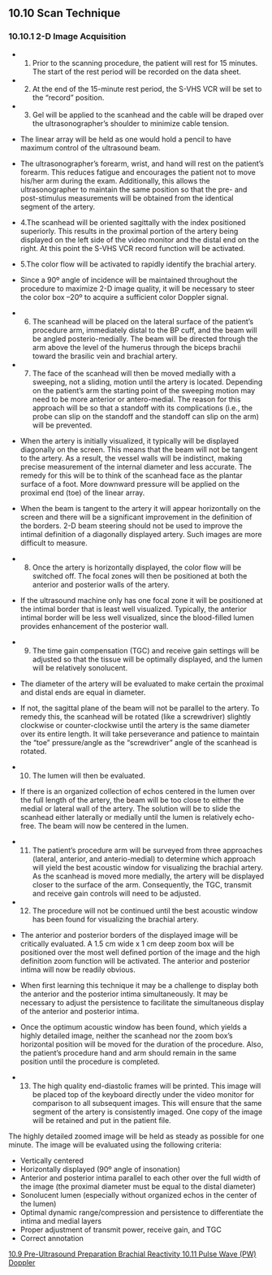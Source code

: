 ## 10.10 Scan Technique

### 10.10.1 2-D Image Acquisition

* 1. Prior to the scanning procedure, the patient will rest for 15 minutes. The start of the rest period will be recorded on the data sheet.
* 2. At the end of the 15-minute rest period, the S-VHS VCR will be set to the “record” position.
* 3. Gel will be applied to the scanhead and the cable will be draped over the ultrasonographer’s shoulder to minimize cable tension.

 * The linear array will be held as one would hold a pencil to have maximum control of the ultrasound beam.
 * The ultrasonographer’s forearm, wrist, and hand will rest on the patient’s forearm. This reduces fatigue and encourages the patient not to move his/her arm during the exam. Additionally, this allows the ultrasonographer to maintain the same position so that the pre- and post-stimulus measurements will be obtained from the identical segment of the artery.

* 4.The scanhead will be oriented sagittally with the index positioned superiorly. This results in the proximal portion of the artery being displayed on the left side of the video monitor and the distal end on the right. At this point the S-VHS VCR record function will be activated.
* 5.The color flow will be activated to rapidly identify the brachial artery.

 * Since a 90º angle of incidence will be maintained throughout the procedure to maximize 2-D image quality, it will be necessary to steer the color box –20º to acquire a sufficient color Doppler signal.

* 6. The scanhead will be placed on the lateral surface of the patient’s procedure arm, immediately distal to the BP cuff, and the beam will be angled posterio-medially. The beam will be directed through the arm above the level of the humerus through the biceps brachii toward the brasilic vein and brachial artery.
* 7. The face of the scanhead will then be moved medially with a sweeping, not a sliding, motion until the artery is located. Depending on the patient’s arm the starting point of the sweeping motion may need to be more anterior or antero-medial. The reason for this approach will be so that a standoff with its complications (i.e., the probe can slip on the standoff and the standoff can slip on the arm) will be prevented.

 * When the artery is initially visualized, it typically will be displayed diagonally on the screen. This means that the beam will not be tangent to the artery. As a result, the vessel walls will be indistinct, making precise measurement of the internal diameter and less accurate. The remedy for this will be to think of the scanhead face as the plantar surface of a foot. More downward pressure will be applied on the proximal end (toe) of the linear array.
 * When the beam is tangent to the artery it will appear horizontally on the screen and there will be a significant improvement in the definition of the borders. 2-D beam steering should not be used to improve the intimal definition of a diagonally displayed artery. Such images are more difficult to measure.

* 8. Once the artery is horizontally displayed, the color flow will be switched off. The focal zones will then be positioned at both the anterior and posterior walls of the artery.

 * If the ultrasound machine only has one focal zone it will be positioned at the intimal border that is least well visualized. Typically, the anterior intimal border will be less well visualized, since the blood-filled lumen provides enhancement of the posterior wall.

* 9. The time gain compensation (TGC) and receive gain settings will be adjusted so that the tissue will be optimally displayed, and the lumen will be relatively sonolucent.

 * The diameter of the artery will be evaluated to make certain the proximal and distal ends are equal in diameter.
 * If not, the sagittal plane of the beam will not be parallel to the artery. To remedy this, the scanhead will be rotated (like a screwdriver) slightly clockwise or counter-clockwise until the artery is the same diameter over its entire length. It will take perseverance and patience to maintain the “toe” pressure/angle as the “screwdriver” angle of the scanhead is rotated.

* 10. The lumen will then be evaluated.

 * If there is an organized collection of echos centered in the lumen over the full length of the artery, the beam will be too close to either the medial or lateral wall of the artery. The solution will be to slide the scanhead either laterally or medially until the lumen is relatively echo-free. The beam will now be centered in the lumen.

* 11. The patient’s procedure arm will be surveyed from three approaches (lateral, anterior, and anterio-medial) to determine which approach will yield the best acoustic window for visualizing the brachial artery. As the scanhead is moved more medially, the artery will be displayed closer to the surface of the arm. Consequently, the TGC, transmit and receive gain controls will need to be adjusted.
* 12. The procedure will not be continued until the best acoustic window has been found for visualizing the brachial artery.

 * The anterior and posterior borders of the displayed image will be critically evaluated. A 1.5 cm wide x 1 cm deep zoom box will be positioned over the most well defined portion of the image and the high definition zoom function will be activated. The anterior and posterior intima will now be readily obvious.
 * When first learning this technique it may be a challenge to display both the anterior and the posterior intima simultaneously. It may be necessary to adjust the persistence to facilitate the simultaneous display of the anterior and posterior intima.
 * Once the optimum acoustic window has been found, which yields a highly detailed image, neither the scanhead nor the zoom box’s horizontal position will be moved for the duration of the procedure. Also, the patient’s procedure hand and arm should remain in the same position until the procedure is completed.

* 13. The high quality end-diastolic frames will be printed. This image will be placed top of the keyboard directly under the video monitor for comparison to all subsequent images. This will ensure that the same segment of the artery is consistently imaged. One copy of the image will be retained and put in the patient file.

The highly detailed zoomed image will be held as steady as possible for one minute. The image will be evaluated using the following criteria:

* Vertically centered
* Horizontally displayed (90º angle of insonation)
* Anterior and posterior intima parallel to each other over the full width of the image (the proximal diameter must be equal to the distal diameter)
* Sonolucent lumen (especially without organized echos in the center of the lumen)
* Optimal dynamic range/compression and persistence to differentiate the intima and medial layers
* Proper adjustment of transmit power, receive gain, and TGC
* Correct annotation


<div class="center">
<div class="btn-group">
  <a href=":pages_path:/manuals/brachial-reactivity/10-09-preultrasound-preparation.md" class="btn btn-default">
    <span class="glyphicon glyphicon-chevron-left"></span>
    10.9 Pre-Ultrasound Preparation
  </a>

  <a href=":pages_path:/manuals/brachial-reactivity" class="btn btn-default">
    <span class="glyphicon glyphicon-chevron-up"></span>
    Brachial Reactivity
  </a>

  <a href=":pages_path:/manuals/brachial-reactivity/10-11-01-initial-doppler-settings.md" class="btn btn-success">
    10.11 Pulse Wave (PW) Doppler
    <span class="glyphicon glyphicon-chevron-right"></span>
  </a>
</div>
</div>
